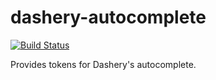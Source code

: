 # dashery-autocomplete

[![Build Status](https://travis-ci.org/Cowbacca/dashery-autocomplete.svg?branch=master)](https://travis-ci.org/Cowbacca/dashery-autocomplete)

Provides tokens for Dashery's autocomplete.
